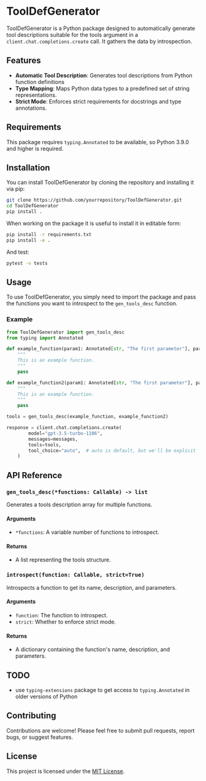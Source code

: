 
# ToolDefGenerator

ToolDefGenerator is a Python package designed to automatically generate tool descriptions suitable for the tools argument
in a `client.chat.completions.create` call. It gathers the data by introspection.


## Features

- **Automatic Tool Description**: Generates tool descriptions from Python function definitions
- **Type Mapping**: Maps Python data types to a predefined set of string representations.
- **Strict Mode**: Enforces strict requirements for docstrings and type annotations.

## Requirements

This package requires `typing.Annotated` to be available, so Python 3.9.0 and higher is required. 

## Installation

You can install ToolDefGenerator by cloning the repository and installing it via pip:

```bash
git clone https://github.com/yourrepository/ToolDefGenerator.git
cd ToolDefGenerator
pip install .
```

When working on the package it is useful to install it in editable form:
```bash
pip install -r requirements.txt
pip install -e .
```

And test:
```bash
pytest -v tests
```

## Usage

To use ToolDefGenerator, you simply need to import the package and pass the functions you want to introspect to the `gen_tools_desc` function.

### Example

```python
from ToolDefGenerator import gen_tools_desc
from typing import Annotated

def example_function(param1: Annotated[str, "The first parameter"], param2: Annotated[str, "The second parameter"]) -> str:
    """
    This is an example function.
    """
    pass

def example_function2(param1: Annotated[str, "The first parameter"], param2: Annotated[str, "The second parameter"]) -> str:
    """
    This is an example function.
    """
    pass

tools = gen_tools_desc(example_function, example_function2)

response = client.chat.completions.create(
        model="gpt-3.5-turbo-1106",
        messages=messages,
        tools=tools,
        tool_choice="auto",  # auto is default, but we'll be explicit
    )
```

## API Reference

### `gen_tools_desc(*functions: Callable) -> list`

Generates a tools description array for multiple functions.

#### Arguments

- `*functions`: A variable number of functions to introspect.

#### Returns

- A list representing the tools structure.

### `introspect(function: Callable, strict=True)`

Introspects a function to get its name, description, and parameters.

#### Arguments

- `function`: The function to introspect.
- `strict`: Whether to enforce strict mode.

#### Returns

- A dictionary containing the function's name, description, and parameters.

## TODO
 
- use `typing-extensions` package to get access to `typing.Annotated` in older versions of Python

## Contributing

Contributions are welcome! Please feel free to submit pull requests, report bugs, or suggest features.

## License

This project is licensed under the [MIT License](LICENSE).
